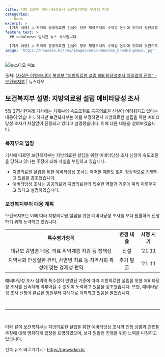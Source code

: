 ```yaml
---
title: 지방 의료원 예비타당성조사 보건복지부의 무결점 진행
categories:
  - News
excerpt: >
  [기사 내용] ○ 지역의 공공의료원 신설이 정부 재정부처의 수익성 논리에 잇따라 뒷전으로 밀려나고 있으며기재…
feature_text: >
  ## seoulnews 실시간 뉴스 속보입니다.

  [기사 내용] ○ 지역의 공공의료원 신설이 정부 재정부처의 수익성 논리에 잇따라 뒷전으로 밀려나고 있으며기재…
image: 'https://newsdao.kr/res/images/meta/newsdao_breakingnews.jpg'
---
```


![뉴스다오 속보](https://newsdao.kr/res/images/meta/newsdao_breakingnews.jpg)

<p>출처: <a href="https://newsdao.kr/3938" rel="dofollow">[사실은 이렇습니다] 복지부 “지방의료원 설립 예비타당성조사 차질없이 진행” - 보건복지부</a> | 뉴스다오</p>

<h2 data-ke-size="size26">보건복지부 설명: 지방의료원 설립 예비타당성 조사</h2>
<p data-ke-size="size16">5월 27일 한겨레 기사에는 기재부의 속도조절로 공공의료원 신설이 어려워지고 있다는 내용이 있습니다. 하지만 보건복지부는 이를 부정하면서 지방의료원 설립을 위한 예비타당성 조사가 차질없이 진행되고 있다고 설명했습니다. 이에 대한 내용을 살펴보겠습니다.</p>

<h3>복지부의 입장</h3>
<p data-ke-size="size16">기사에 따르면 보건복지부는 지방의료원 설립을 위한 예비타당성 조사 신청이 속도조절을 당하고 있다는 주장에 대해 사실을 부인하고 있습니다.</p>
<ul>
  <li>지방의료원 설립을 위한 예비타당성 조사는 어떠한 제한도 없이 정상적으로 진행되고 있음을 강조했습니다.</li>
  <li>예비타당성 조사는 공공의료와 지방의료원의 특수한 역할과 기준에 따라 이루어지고 있다고 설명하였습니다.</li>
</ul>

<h3>보건복지부의 대응 계획</h3>
<p data-ke-size="size16">보건복지부는 이에 따라 지방의료원 설립을 위한 예비타당성 조사를 보다 원활하게 진행하기 위해 노력하고 있습니다.</p>
<table>
  <tr>
    <td style="text-align: center; height: 17px;"><b>특수평가항목</b></td>
    <td style="text-align: center; height: 17px;"><b>변경 내용</b></td>
    <td style="text-align: center; height: 17px;"><b>시행 시기</b></td>
  </tr>
  <tr>
    <td style="text-align: center; height: 17px;">대규모 감염병 대응, 의료 취약계층 지원 등 정책성</td>
    <td style="text-align: center; height: 17px;">신설</td>
    <td style="text-align: center; height: 17px;">'21.11</td>
  </tr>
  <tr>
    <td style="text-align: center; height: 17px;">지역사회 만성질환 관리, 감염병 치료 등 지역사회 특성에 맞는 경제성 편익</td>
    <td style="text-align: center; height: 17px;">추가 발굴</td>
    <td style="text-align: center; height: 17px;">'21.11</td>
  </tr>
</table>

<p data-ke-size="size16">예비타당성 조사 심의의 특수성이 반영된 기준에 따라 지방의료원 설립을 위한 예비타당성 조사를 신속하게 이루어질 수 있도록 노력하고 있음을 강조했습니다. 또한, 예비타당성 조사 신청이 완료된 병원부터 차례대로 처리되고 있음을 말했습니다.</p>

<p data-ke-size="size16">&nbsp;</p>
<hr>
<p data-ke-size="size16">&nbsp;</p>

<p data-ke-size="size16">이와 같이 보건복지부는 지방의료원 설립을 위한 예비타당성 조사의 진행 상황과 관련된 주장에 대해 명확하게 입장을 표명하였으며, 보다 원활한 진행을 위한 노력을 다짐하고 있습니다.</p> 

신속 뉴스 바로가기 👉 <a href="https://newsdao.kr" rel="dofollow">https://newsdao.kr</a>


